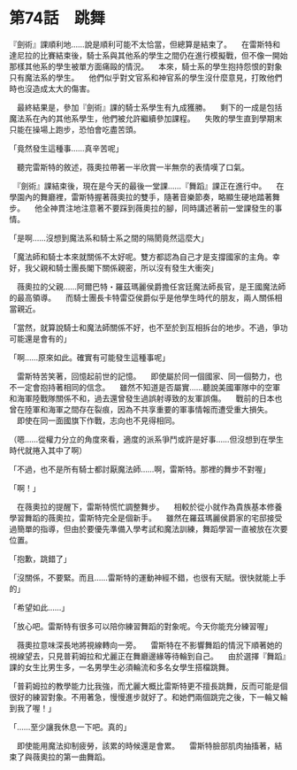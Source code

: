 # 第74話　跳舞

『劍術』課順利地……說是順利可能不太恰當，但總算是結束了。
　在雷斯特和達尼拉的比賽結束後，騎士系與其他系的學生之間仍在進行模擬戰，但不像一開始那樣其他系的學生被單方面痛毆的情況。
　本來，騎士系的學生抱持怨恨的對象只有魔法系的學生。
　他們似乎對文官系和神官系的學生沒什麼意見，打敗他們時也沒造成太大的傷害。

　最終結果是，參加『劍術』課的騎士系學生有九成獲勝。
　剩下的一成是包括魔法系在內的其他系學生，他們被允許繼續參加課程。
　失敗的學生直到學期末只能在操場上跑步，恐怕會吃盡苦頭。

「竟然發生這種事……真辛苦呢」

　聽完雷斯特的敘述，薇奧拉帶著一半欣賞一半無奈的表情嘆了口氣。

　『劍術』課結束後，現在是今天的最後一堂課……『舞蹈』課正在進行中。
　在學園內的舞廳裡，雷斯特握著薇奧拉的雙手，隨著音樂節奏，略顯生硬地踏著舞步。
　他全神貫注地注意著不要踩到薇奧拉的腳，同時講述著前一堂課發生的事情。

「是啊……沒想到魔法系和騎士系之間的隔閡竟然這麼大」

「魔法師和騎士本來就關係不太好呢。雙方都認為自己才是支撐國家的主角。幸好，我父親和騎士團長閣下關係親密，所以沒有發生大衝突」

　薇奧拉的父親……阿爾巴特・羅茲瑪麗侯爵擔任宮廷魔法師長官，是王國魔法師的最高領導。
　而騎士團長卡特雷亞侯爵似乎是他學生時代的朋友，兩人關係相當親近。

「當然，就算說騎士和魔法師關係不好，也不至於到互相拆台的地步。不過，爭功可能還是會有的」

「啊……原來如此。確實有可能發生這種事呢」

　雷斯特苦笑著，回憶起前世的記憶。
　即使屬於同一個國家、同一個勢力，也不一定會抱持著相同的信念。
　雖然不知道是否屬實……聽說美國軍隊中的空軍和海軍陸戰隊關係不和，過去還曾發生過誤射導致的友軍誤傷。
　戰前的日本也曾在陸軍和海軍之間存在裂痕，因為不共享重要的軍事情報而遭受重大損失。
　即使在同一面國旗下作戰，志向也不見得相同。

（嗯……從權力分立的角度來看，適度的派系爭鬥或許是好事……但沒想到在學生時代就捲入其中了啊）

「不過，也不是所有騎士都討厭魔法師……啊，雷斯特。那裡的舞步不對喔」

「啊！」

　在薇奧拉的提醒下，雷斯特慌忙調整舞步。
　相較於從小就作為貴族基本修養學習舞蹈的薇奧拉，雷斯特完全是個新手。
　雖然在羅茲瑪麗侯爵家的宅邸接受過簡單的指導，但由於要優先準備入學考試和魔法訓練，舞蹈學習一直被放在次要位置。

「抱歉，跳錯了」

「沒關係，不要緊。而且……雷斯特的運動神經不錯，也很有天賦。很快就能上手的」

「希望如此……」

「放心吧。雷斯特有很多可以陪你練習舞蹈的對象呢。今天你能充分練習喔」

　薇奧拉意味深長地將視線轉向一旁。
　雷斯特在不影響舞蹈的情況下順著她的視線望去，只見普莉姆拉和尤麗正在舞廳邊緣等待輪到自己。
　由於選擇『舞蹈』課的女生比男生多，一名男學生必須輪流和多名女學生搭檔跳舞。

「普莉姆拉的教學能力比我強，而尤麗大概比雷斯特更不擅長跳舞，反而可能是個很好的練習對象。不用著急，慢慢進步就好了。和她們兩個跳完之後，下一輪又輪到我了喔！」

「……至少讓我休息一下吧。真的」

　即使能用魔法抑制疲勞，該累的時候還是會累。
　雷斯特臉部肌肉抽搐著，結束了與薇奧拉的第一曲舞蹈。